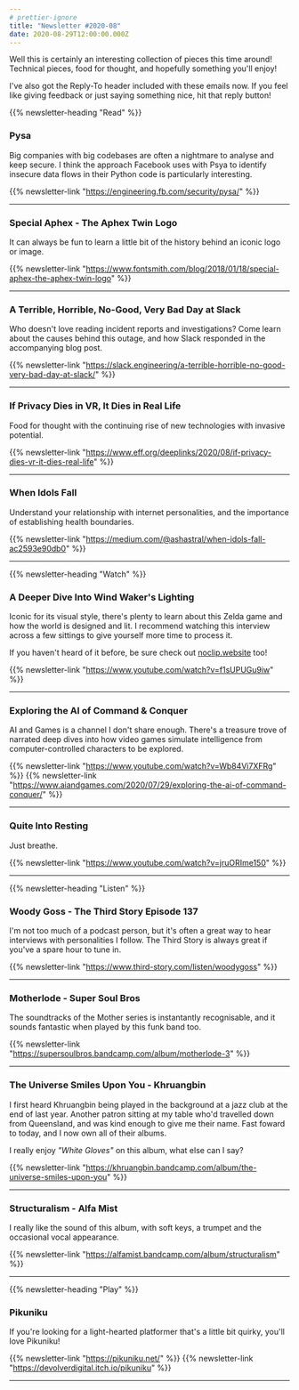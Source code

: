 ```yaml
---
# prettier-ignore
title: "Newsletter #2020-08"
date: 2020-08-29T12:00:00.000Z
---
```


Well this is certainly an interesting collection of pieces this time around! Technical pieces, food for thought, and hopefully something you'll enjoy!

I've also got the Reply-To header included with these emails now. If you feel like giving feedback or just saying something nice, hit that reply button!

<!--more-->

{{% newsletter-heading "Read" %}}

### Pysa

Big companies with big codebases are often a nightmare to analyse and keep secure. I think the approach Facebook uses with Psya to identify insecure data flows in their Python code is particularly interesting.

{{% newsletter-link "https://engineering.fb.com/security/pysa/" %}}

---

### Special Aphex - The Aphex Twin Logo

It can always be fun to learn a little bit of the history behind an iconic logo or image.

{{% newsletter-link "https://www.fontsmith.com/blog/2018/01/18/special-aphex-the-aphex-twin-logo" %}}

---

### A Terrible, Horrible, No-Good, Very Bad Day at Slack

Who doesn't love reading incident reports and investigations? Come learn about the causes behind this outage, and how Slack responded in the accompanying blog post.

{{% newsletter-link "https://slack.engineering/a-terrible-horrible-no-good-very-bad-day-at-slack/" %}}

---

### If Privacy Dies in VR, It Dies in Real Life

Food for thought with the continuing rise of new technologies with invasive potential.

{{% newsletter-link "https://www.eff.org/deeplinks/2020/08/if-privacy-dies-vr-it-dies-real-life" %}}

---

### When Idols Fall

Understand your relationship with internet personalities, and the importance of establishing health boundaries.

{{% newsletter-link "https://medium.com/@ashastral/when-idols-fall-ac2593e90db0" %}}

---

{{% newsletter-heading "Watch" %}}

### A Deeper Dive Into Wind Waker's Lighting

Iconic for its visual style, there's plenty to learn about this Zelda game and how the world is designed and lit. I recommend watching this interview across a few sittings to give yourself more time to process it.

If you haven't heard of it before, be sure check out [noclip.website](https://noclip.website/) too!

{{% newsletter-link "https://www.youtube.com/watch?v=f1sUPUGu9iw" %}}

---

### Exploring the AI of Command & Conquer

AI and Games is a channel I don't share enough. There's a treasure trove of narrated deep dives into how video games simulate intelligence from computer-controlled characters to be explored.

{{% newsletter-link "https://www.youtube.com/watch?v=Wb84Vi7XFRg" %}}
{{% newsletter-link "https://www.aiandgames.com/2020/07/29/exploring-the-ai-of-command-conquer/" %}}

---

### Quite Into Resting

Just breathe.

{{% newsletter-link "https://www.youtube.com/watch?v=jruORIme150" %}}

---

{{% newsletter-heading "Listen" %}}

### Woody Goss - The Third Story Episode 137

I'm not too much of a podcast person, but it's often a great way to hear interviews with personalities I follow. The Third Story is always great if you've a spare hour to tune in.

{{% newsletter-link "https://www.third-story.com/listen/woodygoss" %}}

---

### Motherlode - Super Soul Bros

The soundtracks of the Mother series is instantantly recognisable, and it sounds fantastic when played by this funk band too.

{{% newsletter-link "https://supersoulbros.bandcamp.com/album/motherlode-3" %}}

---

### The Universe Smiles Upon You - Khruangbin

I first heard Khruangbin being played in the background at a jazz club at the end of last year. Another patron sitting at my table who'd travelled down from Queensland, and was kind enough to give me their name. Fast foward to today, and I now own all of their albums.

I really enjoy _"White Gloves"_ on this album, what else can I say?

{{% newsletter-link "https://khruangbin.bandcamp.com/album/the-universe-smiles-upon-you" %}}

---

### Structuralism - Alfa Mist

I really like the sound of this album, with soft keys, a trumpet and the occasional vocal appearance.

{{% newsletter-link "https://alfamist.bandcamp.com/album/structuralism" %}}

---

{{% newsletter-heading "Play" %}}

### Pikuniku

If you're looking for a light-hearted platformer that's a little bit quirky, you'll love Pikuniku!

{{% newsletter-link "https://pikuniku.net/" %}}
{{% newsletter-link "https://devolverdigital.itch.io/pikuniku" %}}

---
